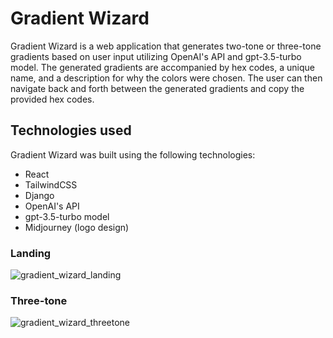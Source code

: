 # Gradient Wizard

Gradient Wizard is a web application that generates two-tone or three-tone gradients based on user input utilizing OpenAI's API and gpt-3.5-turbo model. The generated gradients are accompanied by hex codes, a unique name, and a description for why the colors were chosen. The user can then navigate back and forth between the generated gradients and copy the provided hex codes.

## Technologies used

Gradient Wizard was built using the following technologies:

  - React
  - TailwindCSS
  - Django
  - OpenAI's API
  - gpt-3.5-turbo model
  - Midjourney (logo design)
 
 ### Landing
 
![gradient_wizard_landing](https://user-images.githubusercontent.com/88216761/228371073-2054a9d1-4c03-4fd2-ac6c-40bfd66321a0.PNG)

### Three-tone

![gradient_wizard_threetone](https://user-images.githubusercontent.com/88216761/228372832-aea73506-1e1f-4551-aa14-b5008ead6df5.PNG)
